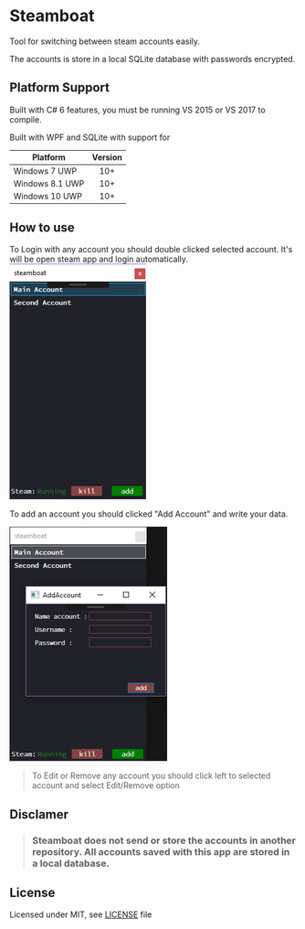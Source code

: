 # Steamboat

Tool for switching between steam accounts easily. 

The accounts is store in a local SQLite database with passwords encrypted. 

## Platform Support

Built with C# 6 features, you must be running VS 2015 or VS 2017 to compile.

Built with WPF and SQLite with support for

|Platform|Version|
| ------------------- | :------------------: |
|Windows 7 UWP|10+|
|Windows 8.1 UWP|10+|
|Windows 10 UWP|10+|

## How to use

To Login with any account you should double clicked selected account. It's will be open steam app and login automatically.
![](images/main.png)

To add an account you should clicked "Add Account" and write your data.

![](images/add.png)

>To Edit or Remove any account you should click left to selected account and select Edit/Remove option


## Disclamer

> ### Steamboat does not send or store the accounts in another repository. All accounts saved with this app are stored in a local database.


## License
Licensed under MIT, see [LICENSE](LICENSE) file

